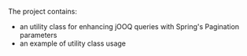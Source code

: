 The project contains:
- an utility class for enhancing jOOQ queries with Spring's Pagination parameters
- an example of utility class usage
